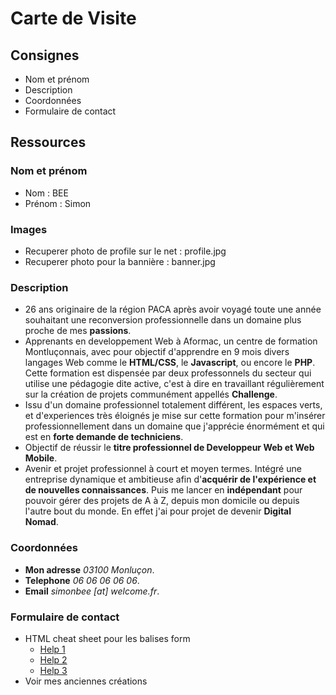 # Carte de Visite

## Consignes
* Nom et prénom
* Description
* Coordonnées
* Formulaire de contact

## Ressources

### Nom et prénom
* Nom : BEE
* Prénom : Simon

### Images
* Recuperer photo de profile sur le net : profile.jpg
* Recuperer photo pour la bannière : banner.jpg

### Description
* 26 ans originaire de la région PACA après avoir voyagé toute une année souhaitant une reconversion professionnelle dans un domaine plus proche de mes **passions**.
* Apprenants en developpement Web à Aformac, un centre de formation Montluçonnais, avec pour objectif d'apprendre en 9 mois divers langages Web comme le **HTML/CSS**, le **Javascript**, ou encore le **PHP**. Cette formation est dispensée par deux professonnels du secteur qui utilise une pédagogie dite active, c'est à dire en travaillant régulièrement sur la création de projets communément appellés **Challenge**.
* Issu d'un domaine professionnel totalement différent, les espaces verts, et d'experiences très éloignés je mise sur cette formation pour m'insérer professionnellement dans un domaine que j'apprécie énormément et qui est en **forte demande de techniciens**.
* Objectif de réussir le **titre professionnel de Developpeur Web et Web Mobile**.
* Avenir et projet professionnel à court et moyen termes. Intégré une entreprise dynamique et ambitieuse afin d'**acquérir de l'expérience et de nouvelles connaissances**. Puis me lancer en **indépendant** pour pouvoir gérer des projets de A à Z, depuis mon domicile ou depuis l'autre bout du monde. En effet j'ai pour projet de devenir **Digital Nomad**.

### Coordonnées
* **Mon adresse** *03100 Monluçon*.
* **Telephone** *06 06 06 06 06*.
* **Email** *simonbee [at] welcome.fr*.

### Formulaire de contact
* HTML cheat sheet pour les balises form
    * [Help 1](https://developer.mozilla.org/fr/docs/Web/Guide/HTML/Formulaires/Mon_premier_formulaire_HTML)
    * [Help 2](https://developer.mozilla.org/fr/docs/Web/HTML/Element/Form)
    * [Help 3](https://htmlcheatsheet.com/)
* Voir mes anciennes créations